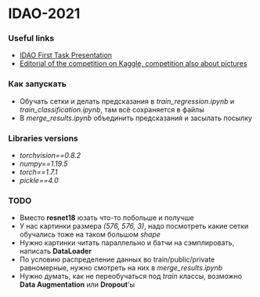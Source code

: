 # IDAO-2021

### Useful links
* [IDAO First Task Presentation](https://youtu.be/VzH_58yYz5k)
* [Editorial of the competition on Kaggle, competition also about pictures](https://www.youtube.com/watch?v=gdBVOIfeW98&t=1588s)

### Как запускать
* Обучать сетки и делать предсказания в _train_regression.ipynb_ и _train_classification.ipynb_, там всё сохраняется в файлы
* В _merge_results.ipynb_ объединить предсказания и засылать посылку

### Libraries versions
* _torchvision==0.8.2_
* _numpy==1.19.5_
* _torch==1.7.1_
* _pickle==4.0_

### TODO
* Вместо __resnet18__ юзать что-то побольше и получше
* У нас картинки размера _(576, 576, 3)_, надо посмотреть какие сетки обучались тоже на таком большом _shape_
* Нужно картинки читать параллельно и батчи на сэмплировать, написать __DataLoader__
* По условию распределение данных во train/public/private равномерные, нужно смотреть на них в _merge_results.ipynb_
* Нужно думать, как не переобучаться под _train_ классы, возможно __Data Augmentation__ или __Dropout__'ы

